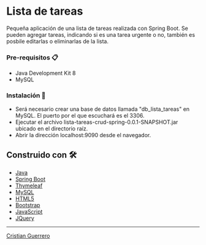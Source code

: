 # Lista de tareas

Pequeña aplicación de una lista de tareas realizada con Spring Boot. Se pueden agregar tareas, indicando si es una tarea urgente o no, también es posbile editarlas o eliminarlas de la lista.

### Pre-requisitos 📋

* Java Development Kit 8
* MySQL

### Instalación 🔧

* Será necesario crear una base de datos llamada "db_lista_tareas" en MySQL. El puerto por el que escuchará es el 3306.
* Ejecutar el archivo lista-tareas-crud-spring-0.0.1-SNAPSHOT.jar ubicado en el directorio raíz.
* Abrir la dirección localhost:9090 desde el navegador.

## Construido con 🛠️

* [Java](https://docs.oracle.com/javase/8/docs/api/)
* [Spring Boot](https://docs.spring.io/spring-boot/docs/current/reference/htmlsingle/)
* [Thymeleaf](https://www.thymeleaf.org/documentation.html)
* [MySQL](https://dev.mysql.com/doc/)
* [HTML5](https://developer.mozilla.org/es/docs/HTML/HTML5)
* [Bootstrap](https://getbootstrap.com/docs/5.0/getting-started/introduction/)
* [JavaScript](https://developer.mozilla.org/es/docs/Web/JavaScript)
* [JQuery](https://api.jquery.com/)

---
[Cristian Guerrero](https://github.com/CristianGuerreroGuijosa)
